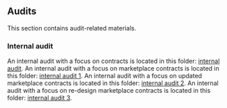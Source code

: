 ## Audits
This section contains audit-related materials.

### Internal audit
An internal audit with a focus on contracts is located in this folder: [internal audit](https://github.com/valory-xyz/ai-registry-mech/blob/main/audits/internal).
An internal audit with a focus on marketplace contracts is located in this folder: [internal audit 1](https://github.com/valory-xyz/ai-registry-mech/blob/main/audits/internal1).
An internal audit with a focus on updated marketplace contracts is located in this folder: [internal audit 2](https://github.com/valory-xyz/ai-registry-mech/blob/main/audits/internal2).
An internal audit with a focus on re-design marketplace contracts is located in this folder: [internal audit 3](https://github.com/valory-xyz/ai-registry-mech/blob/main/audits/internal3).